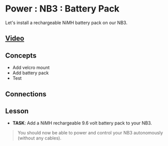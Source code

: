 # Power : NB3 : Battery Pack
Let's install a rechargeable NiMH battery pack on our NB3.

## [Video](https://vimeo.com/1042781111)

## Concepts
- Add velcro mount
- Add battery pack
- Test

## Connections

## Lesson

- **TASK**: Add a NiMH rechargeable 9.6 volt battery pack to your NB3.
> You should now be able to power and control your NB3 autonomously (without any cables).
